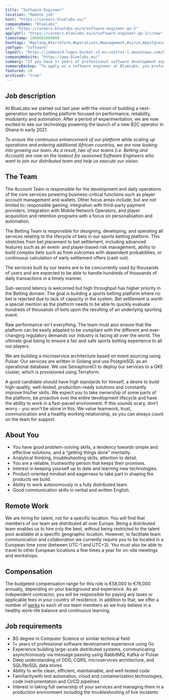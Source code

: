```yaml
---
title: "Software Engineer"
location: "Remote job"
host: "https://careers.bluelabs.eu/"
companyName: "BlueLabs"
url: "https://careers.bluelabs.eu/o/software-engineer-go-2"
applyUrl: "https://careers.bluelabs.eu/o/software-engineer-go-2/c/new"
timestamp: 1608681600000
hashtags: "#golang,#terraform,#operations,#management,#ui/ux,#postgresql,#analysis,#finance,#English"
jobType: "software"
logoUrl: "https://jobboard-logos-bucket.s3.eu-central-1.amazonaws.com/bluelabs"
companyWebsite: "https://www.bluelabs.eu/"
summary: "If you have 1+ years of professional software development experience using Go, BlueLabs is looking for someone with your skillset."
summaryBackup: "To apply as a software engineer at BlueLabs, you preferably need to have some knowledge of: #operations, #management, #golang."
featured: 20
archived: "true"
---
```


## Job description

At BlueLabs we started out last year with the vision of building a next-generation sports betting platform focused on performance, reliability, modularity and automation. After a period of experimentation, we are now excited to see our technology powering the launch of a new B2C operator in Ghana in early 2021.

_To ensure the continuous enhancement of our platform while scaling up operations and entering additional African countries, we are now looking into growing our team. As a result, two of our teams (i.e. Betting and Account) are now on the lookout for seasoned Software Engineers who want to join our distributed team and help us execute our vision._

## The Team

The Account Team is responsible for the development and daily operations of the core services powering business-critical functions such as player account management and wallets. Other focus areas include, but are not limited to: responsible gaming, integration with third-party payment providers, integration with Mobile Network Operators, and player acquisition and retention programs with a focus on personalisation and automation.

The Betting Team is responsible for designing, developing, and operating all services relating to the lifecycle of bets in our sports betting platform. This stretches from bet placement to bet settlement, including advanced features such as an event- and player-based risk management, ability to build complex bets such as from outcomes with dependent probabilities, or continuous calculation of early settlement offers (cash out).

The services built by our teams are to be concurrently used by thousands of users and are expected to be able to handle hundreds of thousands of daily transactions in a timely manner.

Sub-second latency is welcomed but high throughput has higher priority in the Betting domain. The goal is building a sports betting platform where no bet is rejected due to lack of capacity in the system. Bet settlement is worth a special mention as the platform needs to be able to quickly evaluate hundreds of thousands of bets upon the resulting of an underlying sporting event.

Raw performance isn't everything. The team must also ensure that the platform can be easily adapted to be compliant with the different and ever-changing regulatory demands our industry is facing all over the world. The ultimate goal being to ensure a fair and safe sports betting experience to all our players.

We are building a microservice architecture based on event sourcing using Pulsar. Our services are written in Golang and use PostgreSQL as an operational database. We use SemaphoreCI to deploy our services to a GKE cluster, which is provisioned using Terraform.

A good candidate should have high standards for himself, a desire to build high-quality, well-tested, production-ready solutions and constantly improve his/her skills. We expect you to take ownership of some parts of the platform, be proactive over the entire development lifecycle and have the ability to work in a fast-paced environment. If this sounds scary, don’t worry - you won’t be alone in this. We value teamwork, trust, communication and a healthy working relationship, so you can always count on the team for support.

## About You

*   You have good problem-solving skills, a tendency towards simple and effective solutions, and a “getting things done” mentality.
*   Analytical thinking, troubleshooting skills, attention to detail.
*   You are a reliable, trustworthy person that keeps their promises.
*   Interest in keeping yourself up to date and learning new technologies.
*   Product-oriented mindset and eagerness to take part in shaping the products we build.
*   Ability to work autonomously in a fully distributed team.
*   Good communication skills in verbal and written English.

## Remote Work

We are hiring for talent, not for a specific location. You will find that members of our team are distributed all over Europe. Being a distributed team enables us to hire only the best, without being restricted to the talent pool available at a specific geographic location. However, to facilitate team communication and collaboration we currently require you to be located in a European time zone (between UTC-1 and UTC+3). You must also be able to travel to other European locations a few times a year for on-site meetings and workshops.

## Compensation

The budgeted compensation range for this role is €58,000 to €76,000 annually, depending on your background and experience. As an independent contractor, you will be responsible for paying any taxes or applicable fees in your country of residence. In addition to that, we offer a number of [perks](https://careers.bluelabs.eu/#section-127563) to each of our team members as we truly believe in a healthy work-life balance and continuous learning.

## Job requirements

*   BS degree in Computer Science or similar technical field
*   1+ years of professional software development experience using Go
*   Experience building large-scale distributed systems, communicating asynchronously via message passing using RabbitMQ, Kafka or Pulsar
*   Deep understanding of DDD, CQRS, microservices architecture, and SQL/NoSQL data stores
*   Ability to write clean, efficient, maintainable, and well-tested code
*   Familiaritywith test automation, cloud and containerization technologies, code instrumentation and CI/CD pipelines
*   Interest in taking full ownership of your services and managing them in a production environment including the troubleshooting of live incidents
